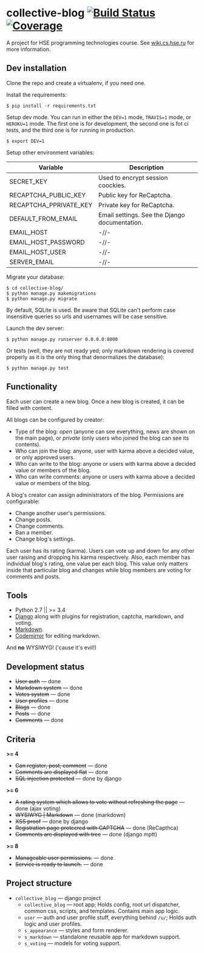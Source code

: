 # collective-blog [![Build Status](https://travis-ci.org/AmatanHead/collective-blog.svg?branch=master)](https://travis-ci.org/AmatanHead/collective-blog) [![Coverage](https://api.codacy.com/project/badge/coverage/c434a6e4818c4b83a5aeb55f393056cd)](https://www.codacy.com/app/dev-zelta/collective-blog)

A project for HSE programming technologies course. See [wiki.cs.hse.ru](http://wiki.cs.hse.ru/Проектная_работа_2_курс_(2016)#.D0.9F.D1.80.D0.BE.D0.B5.D0.BA.D1.82:_.D0.9A.D0.BE.D0.BB.D0.BB.D0.B5.D0.BA.D1.82.D0.B8.D0.B2.D0.BD.D1.8B.D0.B9_.D0.B1.D0.BB.D0.BE.D0.B3_.28.D0.94..D0.91.D1.83.D1.80.D0.BC.D0.B8.D1.81.D1.82.D1.80.D0.BE.D0.B2.29) for more information.

## Dev installation

Clone the repo and create a virtualenv, if you need one.

Install the requirements:

```
$ pip install -r requirements.txt
```

Setup dev mode. You can run in either the `DEV=1` mode, `TRAVIS=1` mode, or `HEROKU=1` mode.
The first one is for development, the second one is fot ci tests, and the third one is for running in production.

```
$ export DEV=1
```

Setup other environment variables:

| Variable | Description
| -----|-------------
| SECRET_KEY | Used to encrypt session coockies.
| RECAPTCHA_PUBLIC_KEY | Public key for ReCaptcha.
| RECAPTCHA_PPRIVATE_KEY | Private key for ReCaptcha.
| DEFAULT_FROM_EMAIL | Email settings. See the Django documentation.
| EMAIL_HOST | -//-
| EMAIL_HOST_PASSWORD | -//-
| EMAIL_HOST_USER | -//-
| SERVER_EMAIL | -//-

Migrate your database:

```
$ cd collective-blog/
$ python manage.py makemigrations
$ python manage.py migrate
```

By default, SQLite is used. Be aware that SQLite can't perform case insensitive queries so urls and usernames will be case sensitive.

Launch the dev server:

```
$ python manage.py runserver 0.0.0.0:8000
```

Or tests (well, they are not ready yed; only markdown rendering is covered properly as it is the only thing that denormalizes the database):

```
$ python manage.py test
```

## Functionality

Each user can create a new blog. Once a new blog is created, it can be filled with content.

All blogs can be configured by creator:
* Type of the blog: *open* (anyone can see everything, news are shown on the main page), or *private* (only users who joined the blog can see its contents).
* Who can join the blog: anyone, user with karma above a decided value, or only approved users.
* Who can write to the blog: anyone or users with karma above a decided value or members of the blog.
* Who can write comments: anyone or users with karma above a decided value or members of the blog.

A blog's creator can assign administrators of the blog.
Permissions are configurable:
* Change another user's permissions.
* Change posts.
* Change comments.
* Ban a member.
* Change blog's settings.

Each user has its rating (karma). Users can vote up and down for any other user raising and dropping his karma respectively. Also, each member has individual blog's rating, one value per each blog. This value only matters inside that particular blog and changes while blog members are voting for comments and posts.


## Tools

* Python 2.7 || >= 3.4
* [Django](https://www.djangoproject.com) along with plugins for registration, captcha, markdown, and voting.
* [Markdown](github.com/waylan/Python-Markdown).
* [Codemirror](https://eloquentjavascript.net) for editing markdown.

And **no** WYSIWYG! ('cause it's evil!)


## Development status

* <s>User auth</s> — done
* <s>Markdown system</s> — done
* <s>Votes system</s> — done
* <s>User profiles</s> — done
* <s>Blogs</s> — done
* <s>Posts</s> — done
* <s>Comments</s> — done


## Criteria

**>= 4**

* <s>Can register, post, comment</s> — done
* <s>Comments are displayed flat</s> — done
* <s>SQL injection protected</s> — done by django

**>= 6**

* <s>A rating system which allows to vote without refreshing the page</s> — done (ajax voting)
* <s>WYSIWYG | Markdown</s> — done (markdown)
* <s>XSS proof</s> — done by django
* <s>Registration page protecred with CAPTCHA</s> — done (ReCapthca)
* <s>Comments are displayed with tree</s>  — done (django mptt)

**>= 8**

* <s>Manageable user permissions.</s>  — done
* <s>Service is ready to launch.</s>  — done


## Project structure

* `collective_blog` — django project
  * `collective_blog` — root app; Holds config, root url dispatcher, common css, scripts, and templates.
  Contains main app logic.
  * `user` — auth and user profile stuff, everything behind `/u/`; Holds auth logic and user profiles.
  * `s_appearance` — styles and form renderer.
  * `s_markdown` — standalone reusable app for markdown support.
  * `s_voting` — models for voting support.
